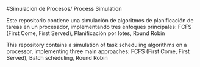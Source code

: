 #Simulacion de Procesos/ Process Simulation

Este repositorio contiene una simulación de algoritmos de planificación de tareas en un procesador, implementando tres enfoques principales: FCFS (First Come, First Served), Planificación por lotes, Round Robin

This repository contains a simulation of task scheduling algorithms on a processor, implementing three main approaches: FCFS (First Come, First Served), Batch scheduling, Round Robin
